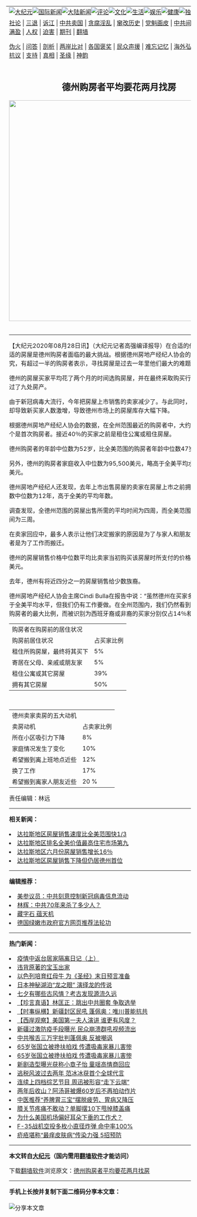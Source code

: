 <a name="1" id="1" target="_blank"></a><span id="1"></span>
<table align=center border="0"><tr><td colspan="2" VALIGN=TOP><a href="https://github.com/nhrsoo370/djy/blob/master/gb/nsc413.md#1"><img src="https://raw.githubusercontent.com/nhrsoo370/www/master/t/djy/1.jpg" title="大纪元"></a><a href="https://github.com/nhrsoo370/djy/blob/master/gb/n24hr.md#1"><img src="https://raw.githubusercontent.com/nhrsoo370/www/master/t/djy/3.jpg" title="国际新闻"></a><a href="https://github.com/nhrsoo370/djy/blob/master/gb/nsc413.md#1"><img src="https://raw.githubusercontent.com/nhrsoo370/www/master/t/djy/4.jpg" title="大陆新闻"></a><a href="https://github.com/nhrsoo370/djy/blob/master/gb/news392.md#1"><img src="https://raw.githubusercontent.com/nhrsoo370/www/master/t/djy/5.jpg" title="评论"></a><a href="https://github.com/nhrsoo370/djy/blob/master/gb/news2007.md#1"><img src="https://raw.githubusercontent.com/nhrsoo370/www/master/t/djy/6.jpg" title="文化"></a><a href="https://github.com/nhrsoo370/djy/blob/master/gb/news2008.md#1"><img src="https://raw.githubusercontent.com/nhrsoo370/www/master/t/djy/7.jpg" title="生活"></a><a href="https://github.com/nhrsoo370/djy/blob/master/gb/ncyule.md#1"><img src="https://raw.githubusercontent.com/nhrsoo370/www/master/t/djy/8.jpg" title="娱乐"></a><a href="https://github.com/nhrsoo370/djy/blob/master/gb/nsc1002.md#1"><img src="https://raw.githubusercontent.com/nhrsoo370/www/master/t/djy/9.jpg" title="健康"><a href="https://github.com/nhrsoo370/djy/blob/master/gb/nf6092.md#1"><img src="https://raw.githubusercontent.com/nhrsoo370/www/master/t/djy/10a.jpg" title="独家"></a><a href="https://github.com/nhrsoo370/djy/blob/master/gb/nf4514.md#1"><img src="https://raw.githubusercontent.com/nhrsoo370/www/master/t/djy/12a.jpg" title="头条"></a></td></tr>
<tr><td colspan="2" VALIGN=TOP><a target="_blank" href="https://github.com/nhrsoo370/djy/blob/master/gb/9p.md#1">社论</a> | <a target="_blank" href="https://github.com/nhrsoo370/djy/blob/master/gb/nf5657.md#1">三退</a> | <a target="_blank" href="https://github.com/nhrsoo370/djy/blob/master/gb/nf6124.md#1">诉江</a> | <a target="_blank" href="https://github.com/nhrsoo370/djy/blob/master/gb/nf1176117.md#1">中共卖国</a> | <a target="_blank" href="https://github.com/nhrsoo370/djy/blob/master/gb/nf5773.md#1">贪腐淫乱</a> | <a target="_blank" href="https://github.com/nhrsoo370/djy/blob/master/gb/nf1176115.md#1">窜改历史</a> | <a target="_blank" href="https://github.com/nhrsoo370/djy/blob/master/gb/nf1176107.md#1">党魁画皮</a> | <a target="_blank" href="https://github.com/nhrsoo370/djy/blob/master/gb/nf1320400.md#1">中共间谍</a> | <a target="_blank" href="https://github.com/nhrsoo370/djy/blob/master/gb/nf1176114.md#1">破坏传统</a> | <a target="_blank" href="https://github.com/nhrsoo370/ntdtv/blob/master/gb/prog447_1.md#1">恶贯满盈</a> | <a target="_blank" href="https://github.com/nhrsoo370/djy/blob/master/gb/ncid278.md#1">人权</a> | <a target="_blank" href="https://github.com/nhrsoo370/djy/blob/master/gb/nf1176111.md#1">迫害</a> | <a target="_blank" href="https://gitlab.com/szzdlab/mh-qikan/blob/master/README.md#1">期刊</a> | <a target="_blank" href="https://github.com/nhrsoo370/www/blob/master/README.md?zsrh#8">翻墙</a></p><p><a target="_blank" href="https://github.com/nhrsoo370/djy/blob/master/gb/nf5562.md#1">伪火</a> | <a target="_blank" href="https://github.com/nhrsoo370/djy/blob/master/gb/nf4378.md#1">问答</a> | <a target="_blank" href="https://github.com/nhrsoo370/djy/blob/master/gb/nf5792.md#1">剖析</a> | <a target="_blank" href="https://github.com/nhrsoo370/djy/blob/master/gb/nf5735.md#1">两岸比对</a> | <a target="_blank" href="https://github.com/nhrsoo370/djy/blob/master/gb/nf6119.md#1">各国褒奖</a> | <a target="_blank" href="https://github.com/nhrsoo370/djy/blob/master/gb/nf6120.md#1">民众声援</a> | <a target="_blank" href="https://github.com/nhrsoo370/djy/blob/master/gb/nf1188594.md#1">难忘记忆</a> | <a target="_blank" href="https://github.com/nhrsoo370/djy/blob/master/gb/nf3180.md#1">海外弘传</a> | <a target="_blank" href="https://github.com/nhrsoo370/djy/blob/master/gb/nf5410.md#1">万人上访</a> | <a target="_blank" href="https://github.com/nhrsoo370/ntdtv/blob/master/gb/prog1530_1.md#1">和平抗议</a> | <a target="_blank" href="https://github.com/nhrsoo370/djy/blob/master/gb/nf4386.md#1">支持</a> | <a target="_blank" href="https://github.com/nhrsoo370/djy/blob/master/gb/nf4389.md#1">真相</a> | <a target="_blank" href="https://github.com/nhrsoo370/djy/blob/master/gb/nf5790.md#1">圣缘</a> | <a target="_blank" href="https://github.com/nhrsoo370/djy/blob/master/gb/nf4786.md#1">神韵</a></td></tr>
<tr><td VALIGN=TOP width="626"><h2 align=center>德州购房者平均要花两月找房</h2>
<img width="600" src="https://i.epochtimes.com/assets/uploads/2020/08/2cead6ad23df0144de2dddba20bdb122-320x200.png" />
<h6></h6>
<hr>
	<p>【大纪元2020年08月28日讯】（大纪元记者高强编译报导）在合适的价位内找到合适的房屋是<ahref="https://github.com/nhrsoo370/djy/blob/master/gb/tag/%E5%BE%B7%E5%B7%9E.md#1">德州</a>购房者面临的最大挑战。根据德州<ahref="https://github.com/nhrsoo370/djy/blob/master/gb/tag/%E6%88%BF%E5%9C%B0%E4%BA%A7.md#1">房地产</a>经纪人协会的一项最新研究，有超过一半的购房者表示，寻找房屋是过去一年里他们最大的难题。</p>
<p><ahref="https://github.com/nhrsoo370/djy/blob/master/gb/tag/%E5%BE%B7%E5%B7%9E.md#1">德州</a>的房屋买家平均花了两个月的时间选购房屋，并在最终采取购买行动之前平均看过了九处房产。</p>
<p>由于新冠病毒大流行，今年把房屋上市销售的卖家减少了。与此同时，低抵押贷款率却导致新买家人数激增，导致德州市场上的房屋库存大幅下降。</p>
<p>根据德州<ahref="https://github.com/nhrsoo370/djy/blob/master/gb/tag/%E6%88%BF%E5%9C%B0%E4%BA%A7.md#1">房地产</a>经纪人协会的数据，在全州范围最近的购房者中，大约每十个就有三个是首次购房者。接近40％的买家之前是租住公寓或租住房屋。</p>
<p>德州购房者的年龄中位数为52岁，比全美范围的购房者年龄中位数47岁要大。</p>
<p>另外，德州的购房者家庭收入中位数为95,500美元，略高于全美平均水平的93,200美元。</p>
<p>德州房地产经纪人还发现，去年上市出售房屋的卖家在房屋上市之前拥有其房屋的年数中位数为12年，高于全美的平均年数。</p>
<p>调查发现，全德州范围的房屋出售所需的平均时间为四周，而全美范围出售所需的时间为三周。</p>
<p>在卖家回应中，最多人表示让他们决定搬家的原因是为了与家人和朋友更加接近，或者是为了工作而搬迁。</p>
<p>德州的房屋销售价格中位数平均比卖家当初购买该房屋时所支付的价格高出64,050美元。</p>
<p>去年，德州有将近四分之一的房屋销售给少数族裔。</p>
<p>德州房地产经纪人协会主席Cindi Bulla在报告中说：“虽然德州在买家多元化方面略高于全美平均水平，但我们仍有工作要做。在全州范围内，我们仍然看到白人买家占了购房者的最大比例，而被识别为西班牙裔或非裔的买家分别仅占14％和5％。”</p>
<table>
<tbody>
<tr>
<td colspan="2">购房者在购房前的居住状况</td>
</tr>
<tr>
<td>购房前居住状况</td>
<td>占买家比例</td>
</tr>
<tr>
<td>租住所购房屋，最终将其买下</td>
<td>5%</td>
</tr>
<tr>
<td>寄居在父母、亲戚或朋友家</td>
<td>5%</td>
</tr>
<tr>
<td>租住公寓或其它房屋</td>
<td>39%</td>
</tr>
<tr>
<td>拥有其它房屋</td>
<td>50%</td>
</tr>
</tbody>
</table>
<p>&nbsp;</p>
<table>
<tbody>
<tr>
<td colspan="2">德州卖家卖房的五大动机</td>
</tr>
<tr>
<td>卖房动机</td>
<td>占卖家比例</td>
</tr>
<tr>
<td>所在小区吸引力下降</td>
<td>8%</td>
</tr>
<tr>
<td>家庭情况发生了变化</td>
<td>10%</td>
</tr>
<tr>
<td>希望搬到离上班地点近些</td>
<td>12%</td>
</tr>
<tr>
<td>换了工作</td>
<td>17%</td>
</tr>
<tr>
<td>希望搬到离家人朋友近些</td>
<td>20 %</td>
</tr>
</tbody>
</table>
<p>责任编辑：林远</p>
	
<hr>


<strong>相关新闻：</strong>
<li><a href="https://github.com/nhrsoo370/djy/blob/master/gb/20/7/3/n12229405.md#1">达拉斯地区房屋销售速度比全美范围快1/3</a></li>
<li><a href="https://github.com/nhrsoo370/djy/blob/master/gb/20/7/10/n12245599.md#1">达拉斯地区排名全美价值最高住宅市场第九</a></li>
<li><a href="https://github.com/nhrsoo370/djy/blob/master/gb/20/7/17/n12262359.md#1">达拉斯地区六月份房屋销售增长16％</a></li>
<li><a href="https://github.com/nhrsoo370/djy/blob/master/gb/20/7/24/n12279988.md#1">达拉斯地区房屋销售下降但仍居德州首位</a></li>
<hr>


<strong>编辑推荐：</strong>
<li><a href="https://github.com/onzhi266/djy/blob/master/gb/20/2/22/n11887949.md#1">美参议员：中共刻意控制新冠病毒信息流动</a></li>
<li><a href="https://github.com/tsiac2612/djy/blob/master/gb/19/9/25/n11546701.md#1" target="_blank">林辉：中共70年来杀了多少人？</a></li><li><a href="https://github.com/nhrsoo370/djy/blob/master/gb/14/6/9/n4173977.md?dfh#1" target="_blank">藏字石 蕴天机</a></li><li><a href="https://github.com/tsiac2612/djy/blob/master/gb/18/9/14/n10713843.md#1" target="_blank">德国绿嫩市政府官方网页推荐法轮功</a></li>
<hr>

<strong>热门新闻：</strong>
<li><a href="https://github.com/nhrsoo370/djy/blob/master/gb/20/8/24/n12353266.md#1">疫情中返台居家隔离日记（上）</a></li>
<li><a href="https://github.com/nhrsoo370/djy/blob/master/gb/20/6/29/n12218273.md#1">违背原著的宝玉出家</a></li>
<li><a href="https://github.com/nhrsoo370/djy/blob/master/gb/20/8/24/n12353478.md#1">以色列培育红母牛 为《圣经》末日预言准备</a></li>
<li><a href="https://github.com/nhrsoo370/djy/blob/master/gb/20/8/24/n12353033.md#1">日本神秘湖泊“龙之眼” 演绎龙的传说</a></li>
<li><a href="https://github.com/nhrsoo370/djy/blob/master/gb/20/8/21/n12347600.md#1">七夕有哪些古风情？考古发现源流久远</a></li>
<li><a href="https://github.com/nhrsoo370/djy/blob/master/gb/20/8/27/n12362222.md#1">【珍言真语】林匡正：跳出中共圈套 争取选举</a></li>
<li><a href="https://github.com/nhrsoo370/djy/blob/master/gb/20/8/26/n12359705.md#1">【时事纵横】新疆封区民吼 蓬佩奥：唯川普能抗共</a></li>
<li><a href="https://github.com/nhrsoo370/djy/blob/master/gb/20/8/27/n12360401.md#1">【西岸观察】美国第一夫人演讲 谁更有风度？</a></li>
<li><a href="https://github.com/nhrsoo370/djy/blob/master/gb/20/8/24/n12354614.md#1">新疆过激防疫手段曝光 民众崩溃群吼视频流出</a></li>
<li><a href="https://github.com/nhrsoo370/djy/blob/master/gb/20/8/25/n12356542.md#1">中共喉舌三万字批判蓬佩奥 反被嘲讽</a></li>
<li><a href="https://github.com/nhrsoo370/djy/blob/master/gb/20/8/25/n12357141.md#1">65岁张国立被搀扶拍戏 传遭吸毒家暴儿害惨</a></li>
<li><a href="https://github.com/nhrsoo370/djy/blob/master/gb/20/8/25/n12357141.md#1">65岁张国立被搀扶拍戏 传遭吸毒家暴儿害惨</a></li>
<li><a href="https://github.com/nhrsoo370/djy/blob/master/gb/20/8/26/n12359533.md#1">新剧造型曝光获称小章子怡 童瑶高情商回应</a></li>
<li><a href="https://github.com/nhrsoo370/djy/blob/master/gb/20/8/25/n12356940.md#1">逃税风波过去两年 范冰冰获首个全球代言</a></li>
<li><a href="https://github.com/nhrsoo370/djy/blob/master/gb/20/8/24/n12354738.md#1">连续上四档综艺节目 周迅被形容“走下云端”</a></li>
<li><a href="https://github.com/nhrsoo370/djy/blob/master/gb/20/8/25/n12357369.md#1">两年后收山？阿汤哥被爆60岁后不再拍动作片</a></li>
<li><a href="https://github.com/nhrsoo370/djy/blob/master/gb/20/8/24/n12354783.md#1">中医推荐“养脾胃三宝”摆脱疲劳、胃病又降压</a></li>
<li><a href="https://github.com/nhrsoo370/djy/blob/master/gb/20/8/25/n12356691.md#1">膝关节疼痛不敢动？单脚摆10下甩掉膝盖痛</a></li>
<li><a href="https://github.com/nhrsoo370/djy/blob/master/gb/20/8/26/n12357981.md#1">为什么美国机场偏好耳朵下垂的工作犬？</a></li>
<li><a href="https://github.com/nhrsoo370/djy/blob/master/gb/20/8/25/n12355835.md#1">F-35战机空投多枚小直径炸弹 命中率100%</a></li>
<li><a href="https://github.com/nhrsoo370/djy/blob/master/gb/20/8/25/n12355050.md#1">疥疮堪称“最痒皮肤病”传染力强 5招预防</a></li>
<hr>

<strong>本文转自<a href="https://www.epochtimes.com">大纪元</a>（国内需用<a href="https://github.com/nhrsoo370/www/blob/master/README.md#8">翻墙软件</a>才能访问）</strong><p>下载<a href="https://github.com/nhrsoo370/www/blob/master/README.md#8">翻墙软件</a>浏览原文：<a href="https://www.epochtimes.com/gb/20/8/28/n12363105.htm">德州购房者平均要花两月找房</a></p><hr>

<strong>手机上长按并复制下面二维码分享本文章：</strong><br><br><img src="http://www.szzd.org/v.php?action=qrcode&url=https://github.com/nhrsoo370/djy/blob/master/gb/20/8/28/n12363105.md%231" title="分享本文章"></td><td VALIGN=TOP><a href="https://github.com/nhrsoo370/djy/blob/master/gb/16/1/21/n4622075.md?dfh#1" target="_blank"><img src="https://raw.githubusercontent.com/nhrsoo370/djy/master/gb/300/wei-f1.jpg" title="中共的伪火骗局"  alt="中共的伪火骗局"></a><br><a href="https://github.com/nhrsoo370/www/blob/master/README.md?dfh#9" target="_blank"><img src="https://raw.githubusercontent.com/nhrsoo370/djy/master/gb/300/yong-h.jpg" title="永恒的见证"  alt="永恒的见证"></a><br><a href="https://github.com/nhrsoo370/djy/blob/master/gb/13/9/29/n3974789.md?dfh#1" target="_blank"><img src="https://raw.githubusercontent.com/nhrsoo370/djy/master/gb/300/shang-lnz.jpg" title="善良女子被中共投男牢"  alt="善良女子被中共投男牢"></a><br><a href="https://github.com/nhrsoo370/djy/blob/master/gb/16/3/16/n4663449.md?dfh#1" target="_blank"><img src="https://raw.githubusercontent.com/nhrsoo370/djy/master/gb/300/huo-z3.jpg" title="警卫目击活摘器官"  alt="警卫目击活摘器官"></a><br><a href="https://github.com/nhrsoo370/djy/blob/master/gb/16/8/7/n8177641.md?dfh#1" target="_blank"><img src="https://raw.githubusercontent.com/nhrsoo370/djy/master/gb/300/huo-z4.jpg" title="证人描述活摘恐怖"  alt="证人描述活摘恐怖"></a><br><a href="https://github.com/nhrsoo370/djy/blob/master/gb/10/4/19/n2881569.md?dfh#1" target="_blank"><img src="https://raw.githubusercontent.com/nhrsoo370/djy/master/gb/300/huo-z1.jpg" title="揭开活摘器官黑幕"  alt="揭开活摘器官黑幕"></a><br><a href="https://github.com/nhrsoo370/djy/blob/master/gb/10/11/7/n3077476.md?dfh#1" target="_blank"><img src="https://raw.githubusercontent.com/nhrsoo370/djy/master/gb/300/ma-ks.jpg" title="马克思的成魔之路"  alt="马克思的成魔之路"></a><br><a href="https://github.com/nhrsoo370/djy/blob/master/gb/14/6/9/n4173977.md?dfh#1" target="_blank"><img src="https://raw.githubusercontent.com/nhrsoo370/djy/master/gb/300/chang-zs.jpg" title="藏字石 蕴天机"  alt="藏字石 蕴天机"></a><br><a href="https://github.com/nhrsoo370/djy/blob/master/gb/18/5/10/n10381511.md?dfh#1" target="_blank"><img src="https://raw.githubusercontent.com/nhrsoo370/djy/master/gb/300/st1.jpg" title="关注3亿人三退"  alt="关注3亿人三退"></a><br><a href="https://github.com/nhrsoo370/djy/blob/master/gb/18/3/21/n10237682.md?dfh#1" target="_blank"><img src="https://raw.githubusercontent.com/nhrsoo370/djy/master/gb/300/jie-t.jpg" title="解体中共复兴中华"  alt="解体中共复兴中华"></a><br><a href="https://github.com/nhrsoo370/djy/blob/master/gb/9/2/9/n2422991.md?dfh#1" target="_blank"><img src="https://raw.githubusercontent.com/nhrsoo370/djy/master/gb/300/gao-zs.jpg" title="中共迫害良心律师"  alt="中共迫害良心律师"></a><br><a href="https://github.com/nhrsoo370/djy/blob/master/gb/18/12/9/n10900044.md?dfh#1" target="_blank"><img src="https://raw.githubusercontent.com/nhrsoo370/djy/master/gb/300/sj1.jpg" title="303万人举报江泽民"  alt="303万人举报江泽民"></a><br><a href="https://github.com/nhrsoo370/djy/blob/master/gb/18/8/28/n10672014.md?dfh#1" target="_blank"><img src="https://raw.githubusercontent.com/nhrsoo370/djy/master/gb/300/sj2.jpg" title="这些官员为何起诉江泽民"  alt="这些官员为何起诉江泽民"></a><br><a href="https://github.com/nhrsoo370/djy/blob/master/gb/8/12/18/n2367165.md?dfh#1" target="_blank"><img src="https://raw.githubusercontent.com/nhrsoo370/djy/master/gb/300/liangan.jpg" title="海峡两岸的强烈对比"  alt="海峡两岸的强烈对比"></a><br><a href="https://github.com/nhrsoo370/djy/blob/master/gb/15/12/10/n4593139.md?dfh#1" target="_blank"><img src="https://raw.githubusercontent.com/nhrsoo370/djy/master/gb/300/jia-ndzl.jpg" title="加拿大总理的贺信"  alt="加拿大总理的贺信"></a><br><a href="https://github.com/nhrsoo370/djy/blob/master/gb/11/6/17/n3289382.md?dfh#1" target="_blank"><img src="https://raw.githubusercontent.com/nhrsoo370/djy/master/gb/300/xiao-wd.jpg" title="探寻真相兼听则明"  alt="探寻真相兼听则明"></a><br><a href="https://github.com/nhrsoo370/djy/blob/master/gb/18/10/27/n10812623.md?dfh#1" target="_blank"><img src="https://raw.githubusercontent.com/nhrsoo370/djy/master/gb/300/yindu.jpg" title="印度媒体报道东方"  alt="印度媒体报道东方"></a><br><a href="https://github.com/nhrsoo370/djy/blob/master/gb/18/6/9/n10469652.md?dfh#1" target="_blank"><img src="https://raw.githubusercontent.com/nhrsoo370/djy/master/gb/300/xie-j.jpg" title="不一样的海外校园"  alt="不一样的海外校园"></a><br><a href="https://github.com/nhrsoo370/djy/blob/master/gb/7/4/5/n1669415.md?dfh#1" target="_blank"><img src="https://raw.githubusercontent.com/nhrsoo370/djy/master/gb/300/li-up.jpg" title="从大师到徒弟的传奇"  alt="从大师到徒弟的传奇"></a><br><a href="https://github.com/nhrsoo370/djy/blob/master/gb/17/5/26/n9191512.md?dfh#1" target="_blank"><img src="https://raw.githubusercontent.com/nhrsoo370/djy/master/gb/300/zfl2.jpg" title="亿万人与东方一本奇书"  alt="亿万人与东方一本奇书"></a><br><a href="https://github.com/nhrsoo370/djy/blob/master/gb/13/11/27/n4020290.md?dfh#1" target="_blank"><img src="https://raw.githubusercontent.com/nhrsoo370/djy/master/gb/300/zhen-h.jpg" title="大陆见不到的震撼场面"  alt="大陆见不到的震撼场面"></a><br><a href="https://github.com/nhrsoo370/djy/blob/master/gb/15/7/17/n4482910.md?dfh#1" target="_blank"><img src="https://raw.githubusercontent.com/nhrsoo370/djy/master/gb/300/dalu-sk.jpg" title="人心向善 大陆当初盛况"  alt="人心向善 大陆当初盛况"></a><br><a href="https://github.com/nhrsoo370/djy/blob/master/gb/19/1/5/n10955468.md?dfh#1" target="_blank"><img src="https://raw.githubusercontent.com/nhrsoo370/djy/master/gb/300/zfl1.jpg" title="追寻真理 这书讲什么"  alt="追寻真理 这书讲什么"></a><br><a href="https://github.com/nhrsoo370/www/blob/master/README.md?dfh#1" target="_blank"><img src="https://raw.githubusercontent.com/nhrsoo370/djy/master/gb/300/fq1.jpg" title="下载免费翻墙软件"  alt="下载免费翻墙软件"></a><br></td></tr></table>
